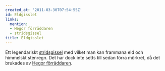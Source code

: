 ```yaml
---
created_at: '2011-03-30T07:54:55Z'
id: Eldgisslet
links:
  mention:
  - Hegor förräddaren
  - stridsgissel
title: Eldgisslet
---
```


Ett legendariskt [stridsgissel] med vilket man kan frammana eld och himmelskt stenregn. Det har dock
inte setts till sedan förra mörkret, då det brukades av [Hegor förräddaren].

  [stridsgissel]: stridsgissel
  [Hegor förräddaren]: Hegor_förräddaren
